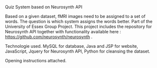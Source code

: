 Quiz System based on Neurosynth API

Based on a given dataset, fMRI images need to be assigned to a set of words. The question is which system assigns the words better. Part of the University of Essex Group Project. This project includes the repository for Neurosynth API together with functionality available here : https://github.com/neurosynth/neurosynth .  

Technologie used. MySQL for database, Java and JSP for website, JavaScript, Jquery for Neurosynth API, Python for cleansing the dataset.

Opening instructions attached. 

